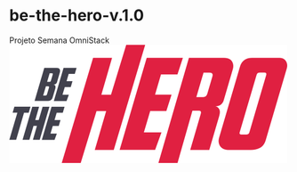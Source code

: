 # be-the-hero-v.1.0
Projeto Semana OmniStack
<img src="./frontend/src/assets/logo.svg" alt="be the hero" />
